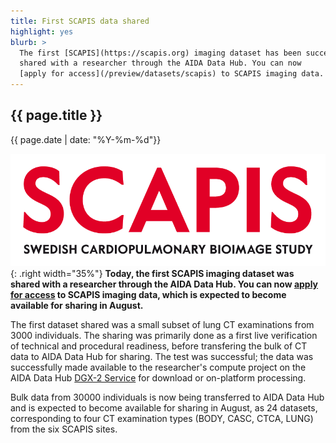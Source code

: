 ```yaml
---
title: First SCAPIS data shared
highlight: yes
blurb: >
  The first [SCAPIS](https://scapis.org) imaging dataset has been successfully
  shared with a researcher through the AIDA Data Hub. You can now
  [apply for access](/preview/datasets/scapis) to SCAPIS imaging data.
---
```

## {{ page.title }}
<span class="small">{{ page.date | date: "%Y-%m-%d"}}</span>

![SCAPIS logo](/assets/images/logos/scapis-logo.png){: .right width="35%"}
<b>Today, the first SCAPIS imaging dataset was shared with a researcher through the
AIDA Data Hub. You can now [apply for access](/datasets/scapis#access) to
SCAPIS imaging data, which is expected to become available for sharing in
August.</b>

The first dataset shared was a small subset of lung CT examinations from 3000
individuals. The sharing was primarily done as a first live verification of
technical and procedural readiness, before transfering the bulk of CT data to
AIDA Data Hub for sharing. The test was successful; the data was successfully
made available to the researcher's compute project on the AIDA Data Hub
[DGX-2 Service](/services#dgx-2) for download or on-platform processing.

Bulk data from 30000 individuals is now being transferred to AIDA Data Hub and
is expected to become available for sharing in August, as 24 datasets,
corresponding to four CT examination types (BODY, CASC, CTCA, LUNG) from the six
SCAPIS sites.
